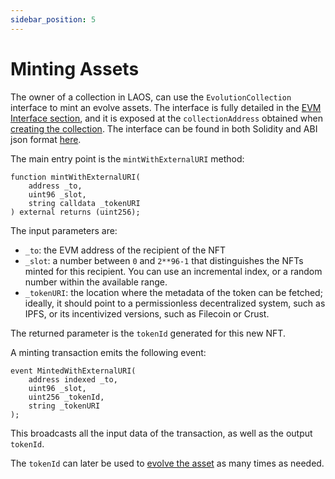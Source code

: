 ```yaml
---
sidebar_position: 5
---
```

# Minting Assets

The owner of a collection in LAOS, can use the `EvolutionCollection` interface to mint an evolve assets. The interface is fully detailed in the [EVM Interface section](../the-laos-node/the-evm-interface.md), and it is exposed at the `collectionAddress` obtained when [creating the collection](creating-a-sibling-collection-in-laos.md). The interface can be found in both Solidity and ABI json format [here](https://github.com/freeverseio/laos/tree/main/pallets/laos-evolution/src/precompiles/evolution_collection/contracts).&#x20;

The main entry point is the `mintWithExternalURI` method:

```solidity
function mintWithExternalURI(
    address _to,
    uint96 _slot,
    string calldata _tokenURI
) external returns (uint256);
```

The input parameters are:

* `_to`: the EVM address of the recipient of the NFT
* `_slot`: a number between `0` and `2**96-1` that distinguishes the NFTs minted for this recipient. You can use an incremental index, or a random number within the available range.
* `_tokenURI`: the location where the metadata of the token can be fetched; ideally, it should point to a permissionless decentralized system, such as IPFS, or its incentivized versions, such as Filecoin or Crust.

The returned parameter is the `tokenId` generated for this new NFT.&#x20;

A minting transaction emits the following event:

```solidity
event MintedWithExternalURI(
    address indexed _to,
    uint96 _slot,
    uint256 _tokenId,
    string _tokenURI
);
```

This broadcasts all the input data of the transaction, as well as the output `tokenId`.

The `tokenId` can later be used to [evolve the asset](evolving-assets.md) as many times as needed.

